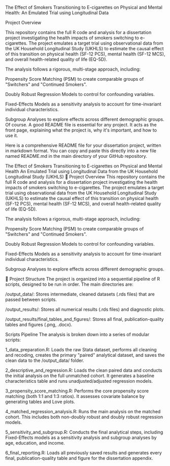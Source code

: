 The Effect of Smokers Transitioning to E-cigarettes on Physical and Mental Health: An Emulated Trial using Longitudinal Data

Project Overview

This repository contains the full R code and analysis for a dissertation project investigating the health impacts of smokers switching to e-cigarettes. The project emulates a target trial using observational data from the UK Household Longitudinal Study (UKHLS) to estimate the causal effect of this transition on physical health (SF-12 PCS), mental health (SF-12 MCS), and overall health-related quality of life (EQ-5D).

The analysis follows a rigorous, multi-stage approach, including:

Propensity Score Matching (PSM) to create comparable groups of "Switchers" and "Continued Smokers".

Doubly Robust Regression Models to control for confounding variables.

Fixed-Effects Models as a sensitivity analysis to account for time-invariant individual characteristics.

Subgroup Analyses to explore effects across different demographic groups.
Of course. A good README file is essential for any project. It acts as the front page, explaining what the project is, why it's important, and how to use it.

Here is a comprehensive README file for your dissertation project, written in markdown format. You can copy and paste this directly into a new file named README.md in the main directory of your GitHub repository.

The Effect of Smokers Transitioning to E-cigarettes on Physical and Mental Health
An Emulated Trial using Longitudinal Data from the UK Household Longitudinal Study (UKHLS)
📖 Project Overview
This repository contains the full R code and analysis for a dissertation project investigating the health impacts of smokers switching to e-cigarettes. The project emulates a target trial using observational data from the UK Household Longitudinal Study (UKHLS) to estimate the causal effect of this transition on physical health (SF-12 PCS), mental health (SF-12 MCS), and overall health-related quality of life (EQ-5D).

The analysis follows a rigorous, multi-stage approach, including:

Propensity Score Matching (PSM) to create comparable groups of "Switchers" and "Continued Smokers".

Doubly Robust Regression Models to control for confounding variables.

Fixed-Effects Models as a sensitivity analysis to account for time-invariant individual characteristics.

Subgroup Analyses to explore effects across different demographic groups.

📂 Project Structure
The project is organized into a sequential pipeline of R scripts, designed to be run in order. The main directories are:

/output_data/: Stores intermediate, cleaned datasets (.rds files) that are passed between scripts.

/output_results/: Stores all numerical results (.rds files) and diagnostic plots.

/output_results/final_tables_and_figures/: Stores all final, publication-quality tables and figures (.png, .docx).

Scripts Pipeline
The analysis is broken down into a series of modular scripts:

1_data_preparation.R: Loads the raw Stata dataset, performs all cleaning and recoding, creates the primary "paired" analytical dataset, and saves the clean data to the /output_data/ folder.

2_descriptive_and_regression.R: Loads the clean paired data and conducts the initial analysis on the full unmatched cohort. It generates a baseline characteristics table and runs unadjusted/adjusted regression models.

3_propensity_score_matching.R: Performs the core propensity score matching (both 1:1 and 1:3 ratios). It assesses covariate balance by generating tables and Love plots.

4_matched_regression_analysis.R: Runs the main analysis on the matched cohort. This includes both non-doubly robust and doubly robust regression models.

5_sensitivity_and_subgroup.R: Conducts the final analytical steps, including Fixed-Effects models as a sensitivity analysis and subgroup analyses by age, education, and income.

6_final_reporting.R: Loads all previously saved results and generates every final, publication-quality table and figure for the dissertation appendix.
